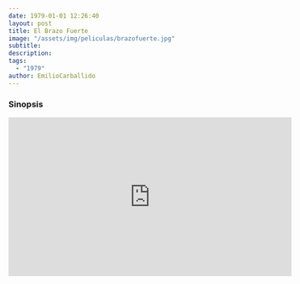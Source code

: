 ```yaml
---
date: 1979-01-01 12:26:40
layout: post
title: El Brazo Fuerte
image: "/assets/img/peliculas/brazofuerte.jpg"
subtitle: 
description: 
tags:
  - "1979"
author: EmilioCarballido
---
```


### Sinopsis

<iframe width="560" height="315" src="https://www.youtube-nocookie.com/embed/e7DWYhHvsY8" title="YouTube video player" frameborder="0" allow="accelerometer; autoplay; clipboard-write; encrypted-media; gyroscope; picture-in-picture" allowfullscreen></iframe>